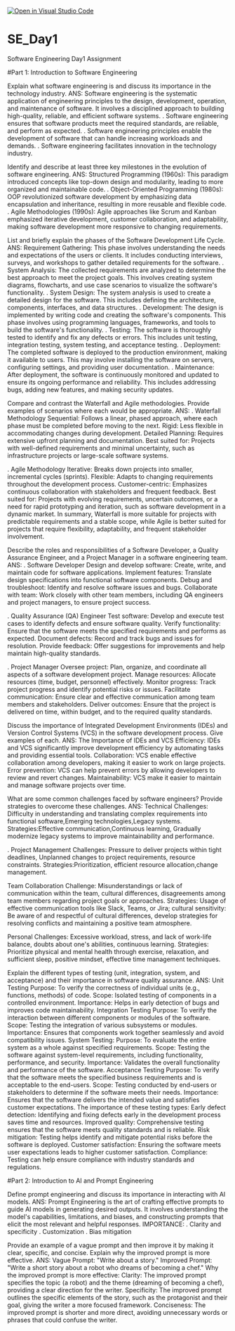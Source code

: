 [![Open in Visual Studio Code](https://classroom.github.com/assets/open-in-vscode-2e0aaae1b6195c2367325f4f02e2d04e9abb55f0b24a779b69b11b9e10269abc.svg)](https://classroom.github.com/online_ide?assignment_repo_id=15595408&assignment_repo_type=AssignmentRepo)
# SE_Day1
Software Engineering Day1 Assignment

#Part 1: Introduction to Software Engineering

Explain what software engineering is and discuss its importance in the technology industry.
ANS: 
Software engineering is the systematic application of engineering principles to the design, development, operation, and maintenance of software. It involves a disciplined approach to building high-quality, reliable, and efficient software systems.
. Software engineering ensures that software products meet the required standards, are reliable, and perform as expected.
. Software engineering principles enable the development of software that can handle increasing workloads and demands.
. Software engineering facilitates innovation in the technology industry.

Identify and describe at least three key milestones in the evolution of software engineering.
ANS: 
Structured Programming (1960s): This paradigm introduced concepts like top-down design and modularity, leading to more organized and maintainable code.
. Object-Oriented Programming (1980s): OOP revolutionized software development by emphasizing data encapsulation and inheritance, resulting in more reusable and flexible code.
. Agile Methodologies (1990s): Agile approaches like Scrum and Kanban emphasized iterative development, customer collaboration, and adaptability, making software development more responsive to changing requirements.

List and briefly explain the phases of the Software Development Life Cycle.
ANS:
Requirement Gathering: This phase involves understanding the needs and expectations of the users or clients. It includes conducting interviews, surveys, and workshops to gather detailed requirements for the software.
. System Analysis: The collected requirements are analyzed to determine the best approach to meet the project goals. This involves creating system diagrams, flowcharts, and use case scenarios to visualize the software's functionality.
. System Design: The system analysis is used to create a detailed design for the software. This includes defining the architecture, components, interfaces, and data structures.
. Development: The design is implemented by writing code and creating the software's components. This phase involves using programming languages, frameworks, and tools to build the software's functionality.
. Testing: The software is thoroughly tested to identify and fix any defects or errors. This includes unit testing, integration testing, system testing, and acceptance testing.
. Deployment: The completed software is deployed to the production environment, making it available to users. This may involve installing the software on servers, configuring settings, and providing user documentation.
. Maintenance: After deployment, the software is continuously monitored and updated to ensure its ongoing performance and reliability. This includes addressing bugs, adding new features, and making security updates.

Compare and contrast the Waterfall and Agile methodologies. Provide examples of scenarios where each would be appropriate.
ANS:
. Waterfall Methodology
Sequential: Follows a linear, phased approach, where each phase must be completed before moving to the next.
Rigid: Less flexible in accommodating changes during development.
Detailed Planning: Requires extensive upfront planning and documentation.
Best suited for: Projects with well-defined requirements and minimal uncertainty, such as infrastructure projects or large-scale software systems.

. Agile Methodology
Iterative: Breaks down projects into smaller, incremental cycles (sprints).
Flexible: Adapts to changing requirements throughout the development process.
Customer-centric: Emphasizes continuous collaboration with stakeholders and frequent feedback.
Best suited for: Projects with evolving requirements, uncertain outcomes, or a need for rapid prototyping and iteration, such as software development in a dynamic market.
In summary, Waterfall is more suitable for projects with predictable requirements and a stable scope, while Agile is better suited for projects that require flexibility, adaptability, and frequent stakeholder involvement.

Describe the roles and responsibilities of a Software Developer, a Quality Assurance Engineer, and a Project Manager in a software engineering team.
ANS: 
. Software Developer
Design and develop software: Create, write, and maintain code for software applications.
Implement features: Translate design specifications into functional software components.
Debug and troubleshoot: Identify and resolve software issues and bugs.
Collaborate with team: Work closely with other team members, including QA engineers and project managers, to ensure project success.

. Quality Assurance (QA) Engineer
Test software: Develop and execute test cases to identify defects and ensure software quality.
Verify functionality: Ensure that the software meets the specified requirements and performs as expected.
Document defects: Record and track bugs and issues for resolution.
Provide feedback: Offer suggestions for improvements and help maintain high-quality standards.

. Project Manager
Oversee project: Plan, organize, and coordinate all aspects of a software development project.
Manage resources: Allocate resources (time, budget, personnel) effectively.
Monitor progress: Track project progress and identify potential risks or issues.
Facilitate communication: Ensure clear and effective communication among team members and stakeholders.
Deliver outcomes: Ensure that the project is delivered on time, within budget, and to the required quality standards.

Discuss the importance of Integrated Development Environments (IDEs) and Version Control Systems (VCS) in the software development process. Give examples of each.
ANS:
The Importance of IDEs and VCS
Efficiency: IDEs and VCS significantly improve development efficiency by automating tasks and providing essential tools.
Collaboration: VCS enable effective collaboration among developers, making it easier to work on large projects.
Error prevention: VCS can help prevent errors by allowing developers to review and revert changes.
Maintainability: VCS make it easier to maintain and manage software projects over time.

What are some common challenges faced by software engineers? Provide strategies to overcome these challenges.
ANS:
Technical Challenges: Difficulty in understanding and translating complex requirements into functional software,Emerging technologies,Legacy systems.
Strategies:Effective communication,Continuous learning, Gradually modernize legacy systems to improve maintainability and performance.

. Project Management Challenges: Pressure to deliver projects within tight deadlines, Unplanned changes to project requirements, resource constraints.
Strategies:Prioritization, efficient resource allocation,change management. 

Team Collaboration Challenge: Misunderstandings or lack of communication within the team, cultural differences, disagreements among team members regarding project goals or approaches.
Strategies: Usage of effective communication tools like Slack, Teams, or Jira; cultural sensitivity: Be aware of and respectful of cultural differences, develop strategies for resolving conflicts and maintaining a positive team atmosphere.

Personal Challenges: Excessive workload, stress, and lack of work-life balance, doubts about one's abilities, continuous learning.
Strategies: Prioritize physical and mental health through exercise, relaxation, and sufficient sleep, positive mindset, effective time management techniques.

Explain the different types of testing (unit, integration, system, and acceptance) and their importance in software quality assurance.
ANS: 
Unit Testing
Purpose: To verify the correctness of individual units (e.g., functions, methods) of code.
Scope: Isolated testing of components in a controlled environment.
Importance: Helps in early detection of bugs and improves code maintainability.
Integration Testing
Purpose: To verify the interaction between different components or modules of the software.
Scope: Testing the integration of various subsystems or modules.
Importance: Ensures that components work together seamlessly and avoid compatibility issues.
System Testing:
Purpose: To evaluate the entire system as a whole against specified requirements.
Scope: Testing the software against system-level requirements, including functionality, performance, and security.
Importance: Validates the overall functionality and performance of the software.
Acceptance Testing
Purpose: To verify that the software meets the specified business requirements and is acceptable to the end-users.
Scope: Testing conducted by end-users or stakeholders to determine if the software meets their needs.
Importance: Ensures that the software delivers the intended value and satisfies customer expectations.
The importance of these testing types:
Early defect detection: Identifying and fixing defects early in the development process saves time and resources.
Improved quality: Comprehensive testing ensures that the software meets quality standards and is reliable.
Risk mitigation: Testing helps identify and mitigate potential risks before the software is deployed.
Customer satisfaction: Ensuring the software meets user expectations leads to higher customer satisfaction.
Compliance: Testing can help ensure compliance with industry standards and regulations.


#Part 2: Introduction to AI and Prompt Engineering

Define prompt engineering and discuss its importance in interacting with AI models.
ANS: 
Prompt Engineering is the art of crafting effective prompts to guide AI models in generating desired outputs. It involves understanding the model's capabilities, limitations, and biases, and constructing prompts that elicit the most relevant and helpful responses.
IMPORTANCE:
. Clarity and specificity
. Customization
. Bias mitigation

Provide an example of a vague prompt and then improve it by making it clear, specific, and concise. Explain why the improved prompt is more effective.
ANS: 
Vague Prompt: "Write about a story."
Improved Prompt: "Write a short story about a robot who dreams of becoming a chef."
Why the improved prompt is more effective:
Clarity: The improved prompt specifies the topic (a robot) and the theme (dreaming of becoming a chef), providing a clear direction for the writer.
Specificity: The improved prompt outlines the specific elements of the story, such as the protagonist and their goal, giving the writer a more focused framework.
Conciseness: The improved prompt is shorter and more direct, avoiding unnecessary words or phrases that could confuse the writer.
